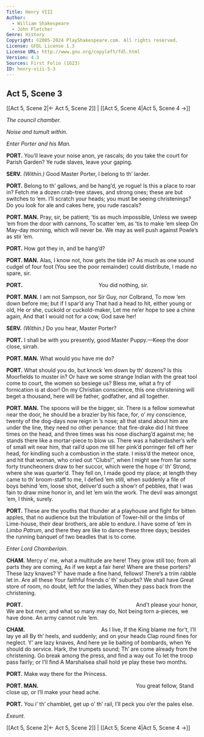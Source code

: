 ```yaml
---
Title: Henry VIII
Author: 
  - William Shakespeare
  - John Fletcher
Genre: History
Copyright: ©2005-2024 PlayShakespeare.com. All rights reserved.
License: GFDL License 1.3
License URL: http://www.gnu.org/copyleft/fdl.html
Version: 4.3
Sources: First Folio (1623)
ID: henry-viii-5-3
---
```


## Act 5, Scene 3
[[Act 5, Scene 2|← Act 5, Scene 2]] | [[Act 5, Scene 4|Act 5, Scene 4 →]]

*The council chamber.*

*Noise and tumult within.*

*Enter Porter and his Man.*

**PORT.**
You’ll leave your noise anon, ye rascals; do you take the court for Parish Garden? Ye rude slaves, leave your gaping.

**SERV.**
*(Within.)*
Good Master Porter, I belong to th’ larder.

**PORT.**
Belong to th’ gallows, and be hang’d, ye rogue! Is this a place to roar in? Fetch me a dozen crab-tree staves, and strong ones; these are but switches to ’em. I’ll scratch your heads; you must be seeing christenings? Do you look for ale and cakes here, you rude rascals?

**PORT. MAN.**
Pray, sir, be patient; ’tis as much impossible,
Unless we sweep ’em from the door with cannons,
To scatter ’em, as ’tis to make ’em sleep
On May-day morning, which will never be.
We may as well push against Powle’s as stir ’em.

**PORT.**
How got they in, and be hang’d?

**PORT. MAN.**
Alas, I know not, how gets the tide in?
As much as one sound cudgel of four foot
(You see the poor remainder) could distribute,
I made no spare, sir.

**PORT.**
              You did nothing, sir.

**PORT. MAN.**
I am not Sampson, nor Sir Guy, nor Colbrand,
To mow ’em down before me; but if I spar’d any
That had a head to hit, either young or old,
He or she, cuckold or cuckold-maker,
Let me ne’er hope to see a chine again,
And that I would not for a cow, God save her!

**SERV.**
*(Within.)*
Do you hear, Master Porter?

**PORT.**
I shall be with you presently, good Master Puppy.—Keep the door close, sirrah.

**PORT. MAN.**
What would you have me do?

**PORT.**
What should you do, but knock ’em down by th’ dozens? Is this Moorfields to muster in? Or have we some strange Indian with the great tool come to court, the women so besiege us? Bless me, what a fry of fornication is at door! On my Christian conscience, this one christening will beget a thousand, here will be father, godfather, and all together.

**PORT. MAN.**
The spoons will be the bigger, sir. There is a fellow somewhat near the door, he should be a brazier by his face, for, o’ my conscience, twenty of the dog-days now reign in ’s nose; all that stand about him are under the line, they need no other penance: that fire-drake did I hit three times on the head, and three times was his nose discharg’d against me; he stands there like a mortar-piece to blow us. There was a haberdasher’s wife of small wit near him, that rail’d upon me till her pink’d porringer fell off her head, for kindling such a combustion in the state. I miss’d the meteor once, and hit that woman, who cried out “Clubs!”, when I might see from far some forty truncheoners draw to her succor, which were the hope o’ th’ Strond, where she was quarter’d. They fell on, I made good my place; at length they came to th’ broom-staff to me, I defied ’em still, when suddenly a file of boys behind ’em, loose shot, deliver’d such a show’r of pebbles, that I was fain to draw mine honor in, and let ’em win the work. The devil was amongst ’em, I think, surely.

**PORT.**
These are the youths that thunder at a playhouse and fight for bitten apples, that no audience but the tribulation of Tower-hill or the limbs of Lime-house, their dear brothers, are able to endure. I have some of ’em in *Limbo Patrum*, and there they are like to dance these three days; besides the running banquet of two beadles that is to come.

*Enter Lord Chamberlain.*

**CHAM.**
Mercy o’ me, what a multitude are here!
They grow still too; from all parts they are coming,
As if we kept a fair here! Where are these porters?
These lazy knaves? Y’ have made a fine hand, fellows!
There’s a trim rabble let in. Are all these
Your faithful friends o’ th’ suburbs? We shall have
Great store of room, no doubt, left for the ladies,
When they pass back from the christening.

**PORT.**
                     And’t please your honor,
We are but men; and what so many may do,
Not being torn a-pieces, we have done.
An army cannot rule ’em.

**CHAM.**
              As I live,
If the King blame me for’t, I’ll lay ye all
By th’ heels, and suddenly; and on your heads
Clap round fines for neglect. Y’ are lazy knaves,
And here ye lie baiting of bombards, when
Ye should do service. Hark, the trumpets sound;
Th’ are come already from the christening.
Go break among the press, and find a way out
To let the troop pass fairly; or I’ll find
A Marshalsea shall hold ye play these two months.

**PORT.**
Make way there for the Princess.

**PORT. MAN.**
                  You great fellow,
Stand close up, or I’ll make your head ache.

**PORT.**
You i’ th’ chamblet, get up o’ th’ rail,
I’ll peck you o’er the pales else.

*Exeunt.*

[[Act 5, Scene 2|← Act 5, Scene 2]] | [[Act 5, Scene 4|Act 5, Scene 4 →]]